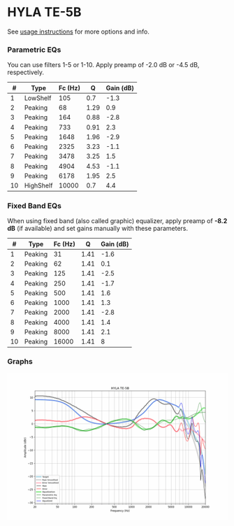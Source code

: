 # HYLA TE-5B
See [usage instructions](https://github.com/jaakkopasanen/AutoEq#usage) for more options and info.

### Parametric EQs
You can use filters 1-5 or 1-10. Apply preamp of -2.0 dB or -4.5 dB, respectively.

|   # | Type      |   Fc (Hz) |    Q |   Gain (dB) |
|-----|-----------|-----------|------|-------------|
|   1 | LowShelf  |       105 | 0.7  |        -1.3 |
|   2 | Peaking   |        68 | 1.29 |         0.9 |
|   3 | Peaking   |       164 | 0.88 |        -2.8 |
|   4 | Peaking   |       733 | 0.91 |         2.3 |
|   5 | Peaking   |      1648 | 1.96 |        -2.9 |
|   6 | Peaking   |      2325 | 3.23 |        -1.1 |
|   7 | Peaking   |      3478 | 3.25 |         1.5 |
|   8 | Peaking   |      4904 | 4.53 |        -1.1 |
|   9 | Peaking   |      6178 | 1.95 |         2.5 |
|  10 | HighShelf |     10000 | 0.7  |         4.4 |

### Fixed Band EQs
When using fixed band (also called graphic) equalizer, apply preamp of **-8.2 dB** (if available) and set gains manually with these parameters.

|   # | Type    |   Fc (Hz) |    Q |   Gain (dB) |
|-----|---------|-----------|------|-------------|
|   1 | Peaking |        31 | 1.41 |        -1.6 |
|   2 | Peaking |        62 | 1.41 |         0.1 |
|   3 | Peaking |       125 | 1.41 |        -2.5 |
|   4 | Peaking |       250 | 1.41 |        -1.7 |
|   5 | Peaking |       500 | 1.41 |         1.6 |
|   6 | Peaking |      1000 | 1.41 |         1.3 |
|   7 | Peaking |      2000 | 1.41 |        -2.8 |
|   8 | Peaking |      4000 | 1.41 |         1.4 |
|   9 | Peaking |      8000 | 1.41 |         2.1 |
|  10 | Peaking |     16000 | 1.41 |         8   |

### Graphs
![](./HYLA%20TE-5B.png)
